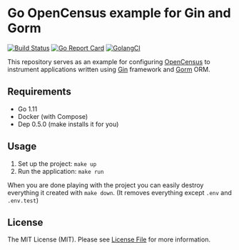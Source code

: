 # Go OpenCensus example for Gin and Gorm

[![Build Status](https://img.shields.io/travis/com/sagikazarmark/go-gin-gorm-opencensus.svg?style=flat-square)](https://travis-ci.com/sagikazarmark/go-gin-gorm-opencensus)
[![Go Report Card](https://goreportcard.com/badge/github.com/sagikazarmark/go-gin-gorm-opencensus?style=flat-square)](https://goreportcard.com/report/github.com/sagikazarmark/go-gin-gorm-opencensus)
[![GolangCI](https://golangci.com/badges/github.com/sagikazarmark/go-gin-gorm-opencensus.svg)](https://golangci.com/r/github.com/sagikazarmark/go-gin-gorm-opencensus)

This repository serves as an example for configuring [OpenCensus](http://opencensus.io/) to
instrument applications written using [Gin](https://gin-gonic.github.io/gin/) framework
and [Gorm](http://gorm.io/) ORM.


## Requirements

- Go 1.11
- Docker (with Compose)
- Dep 0.5.0 (make installs it for you)


## Usage

1. Set up the project: `make up`
2. Run the application: `make run`

When you are done playing with the project you can easily destroy everything it created with `make down`.
(It removes everything except `.env` and `.env.test`)


## License

The MIT License (MIT). Please see [License File](LICENSE) for more information.
